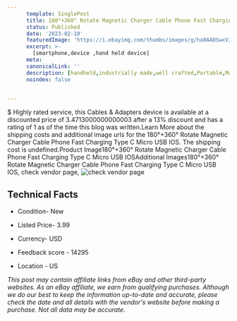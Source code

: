 ```yaml
---
      template: SinglePost
      title: 180°+360° Rotate Magnetic Charger Cable Phone Fast Charging Type C Micro USB IOS
      status: Published
      date: '2023-02-10'
      featuredImage: 'https://i.ebayimg.com/thumbs/images/g/ha0AAOSwxVJg3B-D/s-l225.jpg'
      excerpt: >-
        [smartphone,device ,hand held device]
      meta:
      canonicalLink: ''
      description: [handheld,industrially made,well crafted,Portable,Mobile,Compact,Convenient,Lightweight,Maneuverable,Man-portable,Miniature,Carriable,Hand-held,Light,Holdable,Transportable,Mobile device,Pocket-sized,On-the-go,Wireless,Cordless,Compact size,Convenient size, smartphone,device ,hand held device]
      noindex: false

        
---
```

$
    Highly rated service, this Cables & Adapters device is available at a discounted price of 3.4713000000000003 after a 13% discount and has a rating of 1 as of the time this blog was written.Learn More about the shipping costs and additional image urls for the 180°+360° Rotate Magnetic Charger Cable Phone Fast Charging Type C Micro USB IOS. The shipping cost is undefined.Product Image180°+360° Rotate Magnetic Charger Cable Phone Fast Charging Type C Micro USB IOSAdditional Images180°+360° Rotate Magnetic Charger Cable Phone Fast Charging Type C Micro USB IOS, check vendor page, ![check vendor page](https://origin-galleryplus.ebayimg.com/ws/web/373633554554_2_0_1/225x225.jpg,https://origin-galleryplus.ebayimg.com/ws/web/373633554554_3_0_1/225x225.jpg,https://origin-galleryplus.ebayimg.com/ws/web/373633554554_4_0_1/225x225.jpg,https://origin-galleryplus.ebayimg.com/ws/web/373633554554_5_0_1/225x225.jpg,https://origin-galleryplus.ebayimg.com/ws/web/373633554554_6_0_1/225x225.jpg,https://origin-galleryplus.ebayimg.com/ws/web/373633554554_7_0_1/225x225.jpg,https://origin-galleryplus.ebayimg.com/ws/web/373633554554_8_0_1/225x225.jpg,https://origin-galleryplus.ebayimg.com/ws/web/373633554554_9_0_1/225x225.jpg,https://origin-galleryplus.ebayimg.com/ws/web/373633554554_10_0_1/225x225.jpg,https://origin-galleryplus.ebayimg.com/ws/web/373633554554_11_0_1/225x225.jpg,https://origin-galleryplus.ebayimg.com/ws/web/373633554554_12_0_1/225x225.jpg)
    
    

 ## Technical Facts 



     
      

 - Condition- New 


      

 - Listed Price- 3.99 


      

 - Currency- USD 


      

 - Feedback score - 14295 


      

 - Location - US 


      
      

 *_This post may contain affiliate links from eBay and other third-party websites. As an eBay affiliate, we earn from qualifying purchases. Although we do our best to keep the information up-to-date and accurate, please check the date and all details with the vendor's website before making a purchase. Not all data may be accurate._*



    
    
    
    
    